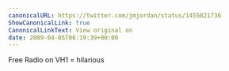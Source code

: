 ```yaml
---
canonicalURL: https://twitter.com/jmjordan/status/1455821736
ShowCanonicalLink: true
CanonicalLinkText: View original on
date: 2009-04-05T06:19:39+00:00
---
```

Free Radio on VH1 = hilarious